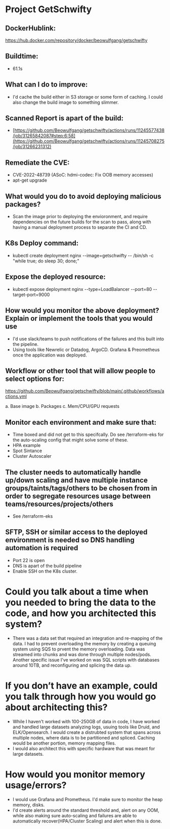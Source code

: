 # Project GetSchwifty


## DockerHublink: 
https://hub.docker.com/repository/docker/beowulfgang/getschwifty
## Buildtime:	
- 61.1s

## What can I do to improve:	
- I'd cache the build either in S3 storage or some form of caching. I could also change the build image to something slimmer. 

## Scanned Report is apart of the build:	
- [https://github.com/Beowulfgang/getschwifty/actions/runs/11245577438/job/31265842087#step:6:58](https://github.com/Beowulfgang/getschwifty/actions/runs/11245708275/job/31266231312)

## Remediate the CVE:
- CVE-2022-48739 (ASoC: hdmi-codec: Fix OOB memory accesses)
- apt-get upgrade

## What would you do to avoid deploying malicious packages?	
- Scan the image prior to deploying the envioronment, and require dependencies on the future builds for the scan to pass, along with having a manual deployment process to separate the CI and CD.
## K8s Deploy command:	
- kubectl create deployment nginx --image=getschwifty -- /bin/sh -c "while true; do sleep 30; done;"

## Expose the deployed resource:
-	kubectl expose deployment nginx --type=LoadBalancer --port=80 --target-port=9000

## How would you monitor the above deployment? Explain or implement the tools that you would use
- I'd use slack/teams to push notifications of the failures and this built into the pipeline. 
- Using tools like Newrelic or Datadog, ArgoCD. Grafana & Preometheus once the application was deployed.

## Workflow or other tool that will allow people to select options for: 

https://github.com/Beowulfgang/getschwifty/blob/main/.github/workflows/actions.yml  

a. Base image
b. Packages
c. Mem/CPU/GPU requests

## Monitor each environment and make sure that:
- Time boxed and did not get to this specifcally. Do see /terraform-eks for the auto-scaling config that might solve some of these.
- HPA example
- Spot Sintance
- Cluster Autoscaler

## The cluster needs to automatically handle up/down scaling and have multiple instance groups/taints/tags/others to be chosen from in order to segregate resources usage between teams/resources/projects/others
- See /terraform-eks

## SFTP, SSH or similar access to the deployed environment is needed so DNS handling automation is required
- Port 22 is open
- DNS is apart of the build pipeline
- Enable SSH on the K8s cluster.


# Could you talk about a time when you needed to bring the data to the code, and how you architected this system?
- There was a data set that required an integration and re-mapping of the data. I had to prevent overloading the memory by creating a queuing system using SQS to prvent the memory overloading. Data was streamed into chunks and was done through multiple nodes/pods. 
Another specific issue I've worked on was SQL scripts with databases around 10TB, and reconfiguring and splicing the data up.


# If you don’t have an example, could you talk through how you would go about architecting this?
- While I haven't worked with 100-250GB of data in code, I have worked and handled large datasets analyzing logs, usuing tools like Druid, and ELK/Opensearch. I would create a distrubted system that spans across multiple nodes, where data is to be partitioned and spliced. Caching would be another portion, memory mapping files.
- I would also architect this with specific hardware that was meant for large datasets. 

# How would you monitor memory usage/errors?
  -  I would use Grafana and Prometheus. I'd make sure to monitor the heap memory, disks.
  -  I'd create alerts around the standard threshold and, alert on any OOM, while also making sure auto-scaling and failures are able to automatically recover(HPA/Cluster Scaling) and alert when this is done. 


  

